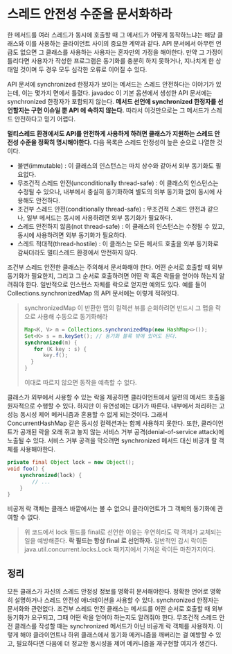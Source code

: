 # 스레드 안전성 수준을 문서화하라
한 메서드를 여러 스레드가 동시에 호출할 때 그 메서드가 어떻게 동작하느냐는 해당 클래스와 이를 사용하는 클라이언트 사이의 중요한 계약과 같다.
API 문서에서 아무런 언급도 없으면 그 클래스를 사용하는 사용자는 혼자만의 가정을 해야한다.
만약 그 가정이 틀리다면 사용자가 작성한 프로그램은 동기화를 충분히 하지 못하거나, 지나치게 한 상태일 것이며
두 경우 모두 심각한 오류로 이어질 수 있다.

API 문서에 synchronized 한정자가 보이는 메서드는 스레드 안전하다는 이야기가 있는데,
이는 몇가지 면에서 틀렸다. javadoc 이 기본 옵션에서 생성한 API 문서에는 synchronized 한정자가 포함되지 않는다.
**메서드 선언에 synchronized 한정자를 선언할지는 구현 이슈일 뿐 API 에 속하지 않는다.**
따라서 이것만으로는 그 메서드가 스레드 안전하다고 믿기 어렵다.

**멀티스레드 환경에서도 API를 안전하게 사용하게 하려면 클래스가 지원하는 스레드 안전성 수준을 정확히 명시해야한다.**
다음 목록은 스레드 안정성이 높은 순으로 나열한 것이다. 
- 불변(immutable) : 이 클래스의 인스턴스는 마치 상수와 같아서 외부 동기화도 필요없다.
- 무조건적 스레드 안전(unconditionally thread-safe) : 이 클래스의 인스턴스는 수정될 수 있으나, 내부에서 충실히 동기화하여 별도의 외부 동기화 없이 동시에 사용해도 안전하다.
- 조건부 스레드 안전(conditionally thread-safe) : 무조건적 스레드 안전과 같으나, 일부 메서드는 동시에 사용하려면 외부 동기화가 필요하다.
- 스레드 안전하지 않음(not thread-safe) : 이 클래스의 인스턴스는 수정될 수 있고, 동시에 사용하려면 외부 동기화가 필요하다.
- 스레드 적대적(thread-hostile) : 이 클래스는 모든 메서드 호출을 외부 동기화로 감싸더라도 멀티스레드 환경에서 안전하지 않다.

조건부 스레드 안전한 클래스는 주의해서 문서화해야 한다. 어떤 순서로 호출할 때 외부 동기화가 필요한지,
그리고 그 순서로 호출하려면 어떤 락 혹은 락들을 얻어야 하는지 알려줘야 한다. 일반적으로 인스턴스 자체를 락으로 얻지만 예외도 있다.
예를 들어 Collections.synchronizedMap 의 API 문서에는 이렇게 적혀잇다.
> synchronizedMap 이 반환한 맵의 컬렉션 뷰를 순회하려면 반드시 그 맵을 락으로 사용해 수동으로 동기화해라
> ```java
> Map<K, V> m = Collections.synchronizedMap(new HashMap<>());
> Set<K> s = m.keySet(); // 동기화 블록 밖에 있어도 된다.
> synchronized(m) {
>    for (K key : s) {
>       key.f();
>   }
> }
> ```
> 이대로 따르지 않으면 동작을 예측할 수 없다.

클래스가 외부에서 사용할 수 있는 락을 제공하면 클라이언트에서 일련의 메서드 호출을 원자적으로 수행할 수 있다.
하지만 이 유연성에는 대가가 따른다. 내부에서 처리하는 고성능 동시성 제어 메커니즘과 혼용할 수 없게 되는것이다.
그래서 ConcurrentHashMap 같은 동시성 컬렉션과는 함께 사용하지 못한다.
또한, 클라이언트가 공개된 락을 오래 쥐고 놓지 않는 서비스 거부 공격(denial-of-service attack)에 노출될 수 있다.
서비스 거부 공격을 막으려면 synchronized 메서드 대신 비공개 랄 객체를 사용해야한다.
```java
private final Object lock = new Object();
void foo() {
    synchronized(lock) {
        // ...
    }
}
```
비공개 락 객체는 클래스 바깥에서는 볼 수 없으니 클라이언트가 그 객체의 동기화에 관여할 수 없다.
> 위 코드에서 lock 필드를 final로 선언한 이유는 우연히라도 락 객체가 교체되는 일을 예방해준다.
> **락 필드는 항상 final 로 선언하자.** 일반적인 감시 락이든 java.util.concurrent.locks.Lock 패키지에서 가져온 락이든 마찬가지이다.

## 정리
모든 클래스가 자신의 스레드 안정성 정보를 명확히 문서해야한다.
정확한 언어로 명확히 설명하거나 스레드 안전성 애너테이션을 사용할 수 있다.
synchronized 한정자는 문서화와 관련없다. 
조건부 스레드 안전 클래스는 메서드를 어떤 순서로 호출할 때 외부 동기화가 요구되고, 그때 어떤 락을 얻어야 하는지도 알려줘야 한다.
무조건적 스레드 안전 클래스를 작성할 때는 synchronized 메서드가 아닌 비공개 락 객체를 사용하자.
이렇게 해야 클라이언트나 하위 클래스에서 동기화 메커니즘을 깨버리는 걸 예방할 수 있고,
필요하다면 다음에 더 정교한 동시성을 제어 메커니즘을 재구현할 여지가 생긴다.